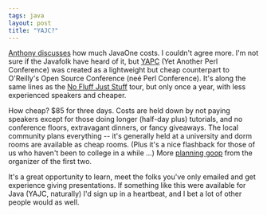 ```yaml
---
tags: java
layout: post
title: "YAJC?"
---
```




<a href="http://www.freeroller.net/page/aeden/20030414#javaone_thousand_nine_hundred_and">Anthony discusses</a> how much JavaOne costs. I couldn't agree more. I'm not sure if the Javafolk have heard of it, but <a href="http://yapc.org/America/">YAPC</a> (Yet Another Perl Conference) was created as a lightweight but cheap counterpart to O'Reilly's Open Source Conference (ne&eacute; Perl Conference). It's along the same lines as the <a href="http://www.nofluffjuststuff.com/index.jsp">No Fluff Just Stuff</a> tour, but only once a year, with less experienced speakers and cheaper.

<p>How cheap? $85 for three days. Costs are held down by not paying speakers except for those doing longer (half-day plus) tutorials, and no conference floors, extravagant dinners, or fancy giveaways. The local community plans everything -- it's generally held at a university and dorm rooms are available as cheap rooms. (Plus it's a nice flashback for those of us who haven't been to college in a while ...) More <a href="http://search.cpan.org/author/LENZO/YAPC-1.01/YAPC/Venue.pm">planning goop</a> from the organizer of the first two.</p>

<p>It's a great opportunity to learn, meet the folks you've only emailed and get experience giving presentations. If something like this were available for Java (YAJC, naturally) I'd sign up in a heartbeat, and I bet a lot of other people would as well.</p>


